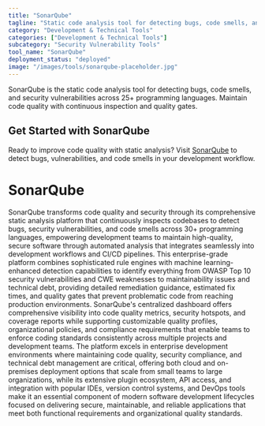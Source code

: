 ```yaml
---
title: "SonarQube"
tagline: "Static code analysis tool for detecting bugs, code smells, and security vulnerabilities"
category: "Development & Technical Tools"
categories: ["Development & Technical Tools"]
subcategory: "Security Vulnerability Tools"
tool_name: "SonarQube"
deployment_status: "deployed"
image: "/images/tools/sonarqube-placeholder.jpg"
---
```

SonarQube is the static code analysis tool for detecting bugs, code smells, and security vulnerabilities across 25+ programming languages. Maintain code quality with continuous inspection and quality gates.

## Get Started with SonarQube

Ready to improve code quality with static analysis? Visit [SonarQube](https://www.sonarqube.org) to detect bugs, vulnerabilities, and code smells in your development workflow.

# SonarQube

SonarQube transforms code quality and security through its comprehensive static analysis platform that continuously inspects codebases to detect bugs, security vulnerabilities, and code smells across 30+ programming languages, empowering development teams to maintain high-quality, secure software through automated analysis that integrates seamlessly into development workflows and CI/CD pipelines. This enterprise-grade platform combines sophisticated rule engines with machine learning-enhanced detection capabilities to identify everything from OWASP Top 10 security vulnerabilities and CWE weaknesses to maintainability issues and technical debt, providing detailed remediation guidance, estimated fix times, and quality gates that prevent problematic code from reaching production environments. SonarQube's centralized dashboard offers comprehensive visibility into code quality metrics, security hotspots, and coverage reports while supporting customizable quality profiles, organizational policies, and compliance requirements that enable teams to enforce coding standards consistently across multiple projects and development teams. The platform excels in enterprise development environments where maintaining code quality, security compliance, and technical debt management are critical, offering both cloud and on-premises deployment options that scale from small teams to large organizations, while its extensive plugin ecosystem, API access, and integration with popular IDEs, version control systems, and DevOps tools make it an essential component of modern software development lifecycles focused on delivering secure, maintainable, and reliable applications that meet both functional requirements and organizational quality standards.